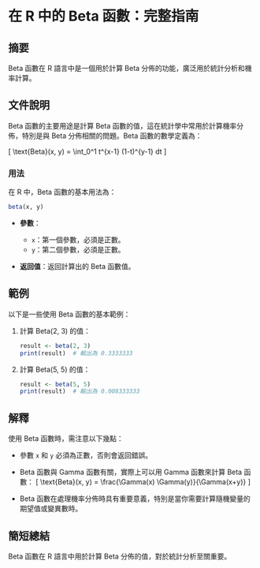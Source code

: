 <!--
Meta Description: # 在 R 中的 Beta 函數：完整指南 ## 摘要 Beta 函數在 R 語言中是一個用於計算 Beta 分佈的功能，廣泛用於統計分析和機率計算。 ## 文件說明 Beta 函數的主要用途是計算 Beta 函數的值，這在統計學中常用於計算機率分佈，特別是與 Beta 分佈相關的問題。Beta 函...
Meta Keywords: beta, gamma, result, 函數在, text
-->

# 在 R 中的 Beta 函數：完整指南

## 摘要
Beta 函數在 R 語言中是一個用於計算 Beta 分佈的功能，廣泛用於統計分析和機率計算。

## 文件說明
Beta 函數的主要用途是計算 Beta 函數的值，這在統計學中常用於計算機率分佈，特別是與 Beta 分佈相關的問題。Beta 函數的數學定義為：

\[ \text{Beta}(x, y) = \int_0^1 t^{x-1} (1-t)^{y-1} dt \]

### 用法
在 R 中，Beta 函數的基本用法為：

```R
beta(x, y)
```

- **參數**：
  - `x`：第一個參數，必須是正數。
  - `y`：第二個參數，必須是正數。

- **返回值**：返回計算出的 Beta 函數值。

## 範例
以下是一些使用 Beta 函數的基本範例：

1. 計算 Beta(2, 3) 的值：
    ```R
    result <- beta(2, 3)
    print(result)  # 輸出為 0.3333333
    ```

2. 計算 Beta(5, 5) 的值：
    ```R
    result <- beta(5, 5)
    print(result)  # 輸出為 0.008333333
    ```

## 解釋
使用 Beta 函數時，需注意以下幾點：

- 參數 `x` 和 `y` 必須為正數，否則會返回錯誤。
- Beta 函數與 Gamma 函數有關，實際上可以用 Gamma 函數來計算 Beta 函數：
  \[ \text{Beta}(x, y) = \frac{\Gamma(x) \Gamma(y)}{\Gamma(x+y)} \]
  
- Beta 函數在處理機率分佈時具有重要意義，特別是當你需要計算隨機變量的期望值或變異數時。

## 簡短總結
Beta 函數在 R 語言中用於計算 Beta 分佈的值，對於統計分析至關重要。